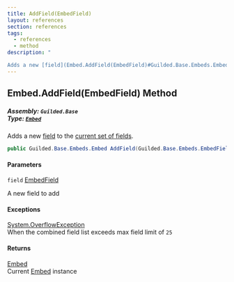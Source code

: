 ```yaml
---
title: AddField(EmbedField)
layout: references
section: references
tags:
  - references
  - method
description: "

Adds a new [field](Embed.AddField(EmbedField)#Guilded.Base.Embeds.Embed.AddField(Guilded.Base.Embeds.EmbedField).field 'Guilded.Base.Embeds.Embed.AddField(Guilded.Base.Embeds.EmbedField).field') to the [current set of fields](Embed.Fields 'Guilded.Base.Embeds.Embed.Fields')."
---
```


## Embed.AddField(EmbedField) Method
##### **Assembly:** `Guilded.Base`<br/>**Type:** [`Embed`](Embed 'Guilded.Base.Embeds.Embed')

Adds a new [field](Embed.AddField(EmbedField)#Guilded.Base.Embeds.Embed.AddField(Guilded.Base.Embeds.EmbedField).field 'Guilded.Base.Embeds.Embed.AddField(Guilded.Base.Embeds.EmbedField).field') to the [current set of fields](Embed.Fields 'Guilded.Base.Embeds.Embed.Fields').

```csharp
public Guilded.Base.Embeds.Embed AddField(Guilded.Base.Embeds.EmbedField field);
```
#### Parameters

<a name='Guilded.Base.Embeds.Embed.AddField(Guilded.Base.Embeds.EmbedField).field'></a>

`field` [EmbedField](EmbedField 'Guilded.Base.Embeds.EmbedField')

A new field to add

#### Exceptions

[System.OverflowException](https://docs.microsoft.com/en-us/dotnet/api/System.OverflowException 'System.OverflowException')  
When the combined field list exceeds max field limit of `25`

#### Returns
[Embed](Embed 'Guilded.Base.Embeds.Embed')  
Current [Embed](Embed 'Guilded.Base.Embeds.Embed') instance